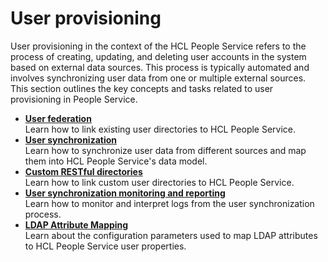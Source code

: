 # User provisioning

User provisioning in the context of the HCL People Service refers to the process of creating, updating, and deleting user accounts in the system based on external data sources. This process is typically automated and involves synchronizing user data from one or multiple external sources. This section outlines the key concepts and tasks related to user provisioning in People Service.

- **[User federation](./user_federation.md)**<br>
Learn how to link existing user directories to HCL People Service.
- **[User synchronization](./user_synchronization.md)**<br>
Learn how to synchronize user data from different sources and map them into HCL People Service's data model.
- **[Custom RESTful directories](./custom_restful_directories.md)**<br>
Learn how to link custom user directories to HCL People Service.
- **[User synchronization monitoring and reporting](./user_synchronization_monitoring_reporting.md)**<br>
Learn how to monitor and interpret logs from the user synchronization process.
- **[LDAP Attribute Mapping](./ldap_attribute_mapping.md)**<br>
Learn about the configuration parameters used to map LDAP attributes to HCL People Service user properties.
